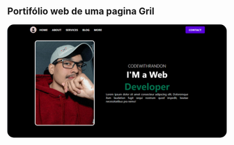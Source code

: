 ##  Portifólio web de uma pagina Gril ##

<img src="Imagens/Pagina_Portifolio_02.png" style="border-radius: 15px">
